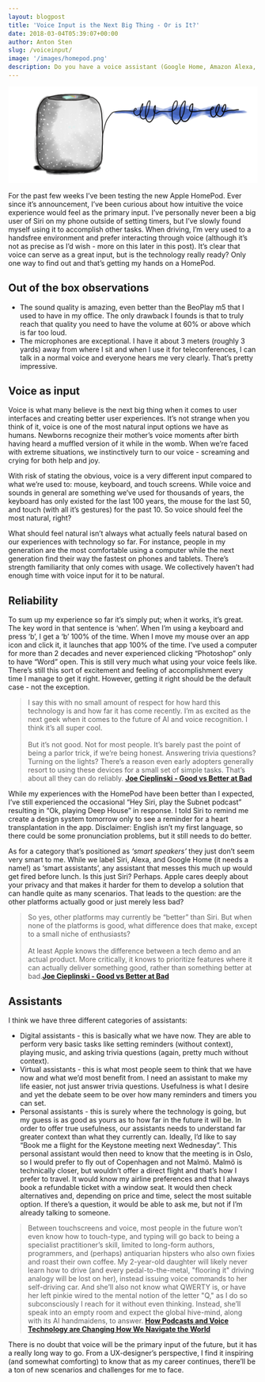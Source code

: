 ```yaml
---
layout: blogpost
title: 'Voice Input is the Next Big Thing - Or is It?'
date: 2018-03-04T05:39:07+00:00
author: Anton Sten
slug: /voiceinput/
image: '/images/homepod.png'
description: Do you have a voice assistant (Google Home, Amazon Alexa, Apple HomePod, Siri) at home? Does it live up to the hype? I bought a HomePod and it’s amazing and also not amazing.
---
```


![Apple HomePod](/images/homepod.png)

For the past few weeks I’ve been testing the new Apple HomePod. Ever since it’s announcement, I’ve been curious about how intuitive the voice experience would feel as the primary input. I’ve personally never been a big user of Siri on my phone outside of setting timers, but I’ve slowly found myself using it to accomplish other tasks. When driving, I’m very used to a handsfree environment and prefer interacting through voice (although it’s not as precise as I’d wish - more on this later in this post). It’s clear that voice can serve as a great input, but is the technology really ready? Only one way to find out and that’s getting my hands on a HomePod.

## Out of the box observations
- The sound quality is amazing, even better than the BeoPlay m5 that I used to have in my office. The only drawback I founds is that to truly reach that quality you need to have the volume at 60% or above which is far too loud.
- The microphones are exceptional. I have it about 3 meters (roughly 3 yards) away from where I sit and when I use it for teleconferences, I can talk in a normal voice and everyone hears me very clearly. That’s pretty impressive.

## Voice as input
Voice is what many believe is the next big thing when it comes to user interfaces and creating better user experiences. It’s not strange when you think of it, voice is one of the most natural input options we have as humans. Newborns recognize their mother’s voice moments after birth having heard a muffled version of it while in the womb. When we’re faced with extreme situations, we instinctively turn to our voice - screaming and crying for both help and joy.

With risk of stating the obvious, voice is a very different input compared to what we’re used to: mouse, keyboard, and touch screens. While voice and sounds in general are something we’ve used for thousands of years, the keyboard has only existed for the last 100 years, the mouse for the last 50, and touch (with all it’s gestures) for the past 10. So voice should feel the most natural, right?

What should feel natural isn’t always what actually feels natural based on our experiences with technology so far. For instance, people in my generation are the most comfortable using a computer while the next generation find their way the fastest on phones and tablets. There’s strength familiarity that only comes with usage. We collectively haven’t had enough time with voice input for it to be natural.


## Reliability
To sum up my experience so far it’s simply put; when it works, it’s great. The key word in that sentence is ‘when’. When I’m using a keyboard and press ‘b’, I get a ‘b’ 100% of the time. When I move my mouse over an app icon and click it, it launches that app 100% of the time. I’ve used a computer for more than 2 decades and never experienced clicking “Photoshop” only to have “Word” open. This is still very much what using your voice feels like. There’s still this sort of excitement and feeling of accomplishment every time I manage to get it right. However, getting it right should be the default case - not the exception.

>I say this with no small amount of respect for how hard this technology is and how far it has come recently. I’m as excited as the next geek when it comes to the future of AI and voice recognition. I think it’s all super cool.<br /><br />But it’s not good. Not for most people. It’s barely past the point of being a parlor trick, if we’re being honest. Answering trivia questions? Turning on the lights? There’s a reason even early adopters generally resort to using these devices for a small set of simple tasks. That’s about all they can do reliably. **[Joe Cieplinski - Good vs Better at Bad](http://joecieplinski.com/blog/2018/02/14/good-vs-better-at-bad/)**

While my experiences with the HomePod have been better than I expected, I’ve still experienced the occasional “Hey Siri, play the Subnet podcast” resulting in “Ok, playing Deep House” in response. I told Siri to remind me create a design system tomorrow only to see a reminder for a heart transplantation in the app. Disclaimer: English isn’t my first language, so there could be some pronunciation problems, but it still needs to do better.

As for a category that’s positioned as _‘smart speakers’_ they just don’t seem very smart to me. While we label Siri, Alexa, and Google Home (it needs a name!) as ‘smart assistants’, any assistant that messes this much up would get fired before lunch. Is this just Siri? Perhaps. Apple cares deeply about your privacy and that makes it harder for them to develop a solution that can handle quite as many scenarios. That leads to the question: are the other platforms actually good or just merely less bad?

>So yes, other platforms may currently be “better” than Siri. But when none of the platforms is good, what difference does that make, except to a small niche of enthusiasts? <br /><br />At least Apple knows the difference between a tech demo and an actual product. More critically, it knows to prioritize features where it can actually deliver something good, rather than something better at bad.**[Joe Cieplinski - Good vs Better at Bad](http://joecieplinski.com/blog/2018/02/14/good-vs-better-at-bad/)**


## Assistants

I think we have three different categories of assistants:

-  Digital assistants - this is basically what we have now. They are able to perform very basic tasks like setting reminders (without context), playing music, and asking trivia questions (again, pretty much without context).
- Virtual assistants - this is what most people seem to think that we have now and what we’d most benefit from. I need an assistant to make my life easier, not just answer trivia questions. Usefulness is what I desire and yet the debate seem to be over how many reminders and timers you can set.
-  Personal assistants - this is surely where the technology is going, but my guess is as good as yours as to how far in the future it will be. In order to offer true usefulness, our assistants needs to understand far greater context than what they currently can. Ideally, I’d like to say “Book me a flight for the Keystone meeting next Wednesday”. This personal assistant would then need to know that the meeting is in Oslo, so I would prefer to fly out of Copenhagen and not Malmö. Malmö is technically closer, but wouldn’t offer a direct flight and that’s how I prefer to travel. It would know my airline preferences and that I always book a refundable ticket with a window seat. It would then check alternatives and, depending on price and time, select the most suitable option. If there’s a question, it would be able to ask me, but not if I’m already talking to someone.

>Between touchscreens and voice, most people in the future won’t even know how to touch-type, and typing will go back to being a specialist practitioner’s skill, limited to long-form authors, programmers, and (perhaps) antiquarian hipsters who also own fixies and roast their own coffee. My 2-year-old daughter will likely never learn how to drive (and every pedal-to-the-metal, "flooring it" driving analogy will be lost on her), instead issuing voice commands to her self-driving car. And she’ll also not know what QWERTY is, or have her left pinkie wired to the mental notion of the letter "Q," as I do so subconsciously I reach for it without even thinking. Instead, she’ll speak into an empty room and expect the global hive-mind, along with its AI handmaidens, to answer. **[How Podcasts and Voice Technology are Changing How We Navigate the World](https://www.wired.com/story/voice-technology-content-commerce/)**


There is no doubt that voice will be the primary input of the future, but it has a really long way to go. From a UX-designer’s perspective, I find it inspiring (and somewhat comforting) to know that as my career continues, there’ll be a ton of new scenarios and challenges for me to face.
